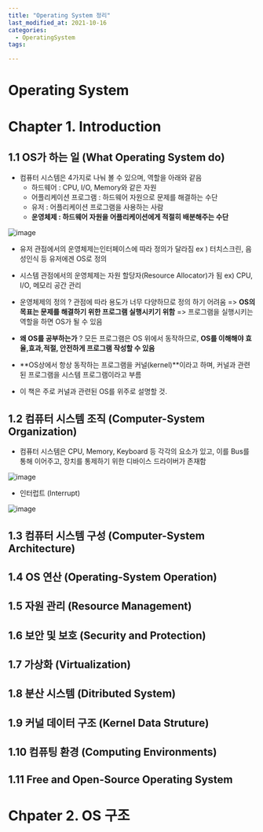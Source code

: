 ```yaml
---
title: "Operating System 정리"
last_modified_at: 2021-10-16
categories:
  - OperatingSystem
tags:

---
```


# Operating System

# Chapter 1. Introduction

## 1.1 OS가 하는 일 (What Operating System do)

- 컴퓨터 시스템은 4가지로 나눠 볼 수 있으며, 역할을 아래와 같음 
  - 하드웨어 : CPU, I/O, Memory와 같은 자원
  - 어플리케이션 프로그램 : 하드웨어 자원으로 문제를 해결하는 수단
  - 유저 : 어플리케이션 프로그램을 사용하는 사람
  - **운영체제 : 하드웨어 자원을 어플리케이션에게 적절히 배분해주는 수단** 

![image](https://user-images.githubusercontent.com/80370113/137588010-0d095534-55f5-4570-b9ba-300ca849839d.png)

- 유저 관점에서의 운영체제는인터페이스에 따라 정의가 달라짐 ex ) 터치스크린, 음성인식 등 유저에겐 OS로 정의
- 시스템 관점에서의 운영체제는 자원 할당자(Resource Allocator)가 됨 ex) CPU, I/O, 메모리 공간 관리
- 운영체제의 정의 ? 관점에 따라 용도가 너무 다양하므로 정의 하기 어려움 =>  **OS의 목표는 문제를 해결하기 위한 프로그램 실행시키기 위함** => 프로그램을 실행시키는 역할을 하면 OS가 될 수 있음
- **왜 OS를 공부하는가** ? 모든 프로그램은 OS 위에서 동작하므로, **OS를 이해해야 효율,효과,적절, 안전하게 프로그램 작성할 수 있음**

- **OS상에서 항상 동작하는 프로그램을 커널(kernel)**이라고 하며, 커널과 관련된 프로그램을 시스템 프로그램이라고 부름
- 이 책은 주로 커널과 관련된 OS를 위주로 설명할 것.



## 1.2 컴퓨터 시스템 조직 (Computer-System Organization)

- 컴퓨터 시스템은 CPU, Memory, Keyboard 등 각각의 요소가 있고, 이를 Bus를 통해 이어주고, 장치를 통제하기 위한 디바이스 드라이버가 존재함

![image](https://user-images.githubusercontent.com/80370113/137588033-7757d2d0-bd4b-4d2d-bb88-8ff8c0177a18.png)

- 인터럽트 (Interrupt)

![image](https://user-images.githubusercontent.com/80370113/137588045-e030443b-be11-4914-92fd-2cf3ac6a8327.png)


## 1.3 컴퓨터 시스템 구성 (Computer-System Architecture)

## 1.4 OS 연산 (Operating-System Operation)

## 1.5 자원 관리 (Resource Management)

## 1.6 보안 및 보호 (Security and Protection)

## 1.7 가상화 (Virtualization)

## 1.8 분산 시스템 (Ditributed System)

## 1.9 커널 데이터 구조 (Kernel Data Struture)

## 1.10 컴퓨팅 환경 (Computing Environments)

## 1.11 Free and Open-Source Operating System 



# Chpater 2. OS 구조

